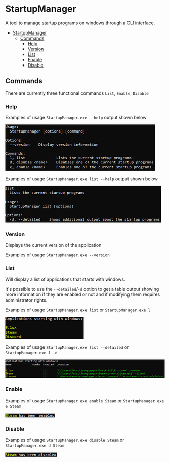 # StartupManager

A tool to manage startup programs on windows through a CLI interface.

- [StartupManager](#startupmanager)
  - [Commands](#commands)
    - [Help](#help)
    - [Version](#version)
    - [List](#list)
    - [Enable](#enable)
    - [Disable](#disable)

## Commands

There are currently three functional commands `List`, `Enable`, `Disable`

### Help

Examples of usage `StartupManager.exe --help` output shown below

![Help](images/help1.png)

Examples of usage `StartupManager.exe list --help` output shown below

![Help list](images/help2.png)

### Version

Displays the current version of the application

Examples of usage `StartupManager.exe --version`

### List

Will display a list of applications that starts with windows.

It's possible to use the `--detailed`/`-d` option to get a table output showing more information if they are enabled or not and if modifying them requires administrator rights.

Examples of usage `StartupManager.exe list` or `StartupManager.exe l`

![List](images/list1.png)

Examples of usage `StartupManager.exe list --detailed` or `StartupManager.exe l -d`

![ListDetailed](images/list2.png)

### Enable

Examples of usage `StartupManager.exe enable Steam` or `StartupManager.exe e Steam`

![Enable](images/enable.png)

### Disable

Examples of usage `StartupManager.exe disable Steam` or `StartupManager.exe d Steam`

![Disable](images/disable.png)